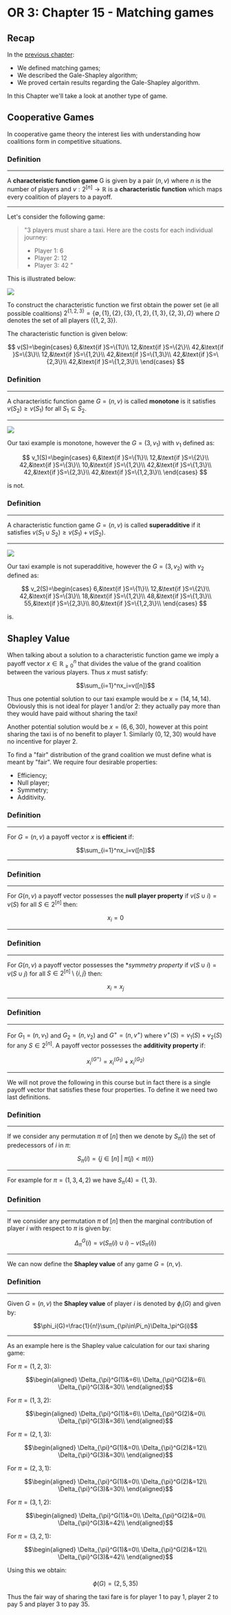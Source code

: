 # OR 3: Chapter 15 - Matching games

## Recap

In the [previous chapter](Chapter_15_Matching_games.pdf):

- We defined matching games;
- We described the Gale-Shapley algorithm;
- We proved certain results regarding the Gale-Shapley algorithm.

In this Chapter we'll take a look at another type of game.

## Cooperative Games

In cooperative game theory the interest lies with understanding how coalitions form in competitive situations.

### Definition

---

A **characteristic function game** G is given by a pair $(n,v)$ where $n$ is the number of players and $v:2^{[n]}\to\mathbb{R}$ is a **characteristic function** which maps every coalition of players to a payoff.

---

Let's consider the following game:

> "3 players must share a taxi. Here are the costs for each individual journey:
> - Player 1: 6
> - Player 2: 12
> - Player 3: 42
> "

This is illustrated below:

![](images/L16-img01.png)

To construct the characteristic function we first obtain the power set (ie all possible coalitions) $2^{\{1,2,3\}}=\{\emptyset,\{1\},\{2\},\{3\},\{1,2\},\{1,3\},\{2,3\},\Omega\}$ where $\Omega$ denotes the set of all players ($\{1,2,3\}$).

The characteristic function is given below:

$$
v(S)=\begin{cases}
6,&\text{if }S=\{1\}\\
12,&\text{if }S=\{2\}\\
42,&\text{if }S=\{3\}\\
12,&\text{if }S=\{1,2\}\\
42,&\text{if }S=\{1,3\}\\
42,&\text{if }S=\{2,3\}\\
42,&\text{if }S=\{1,2,3\}\\
\end{cases}
$$

### Definition

---

A characteristic function game $G=(n,v)$ is called **monotone** is it satisfies $v(S_2)\geq v(S_1)$ for all $S_1\subseteq S_2$.

---

![](images/L16-img02.png)

Our taxi example is monotone, however the $G=(3,v_1)$ with $v_1$ defined as:

$$
v_1(S)=\begin{cases}
6,&\text{if }S=\{1\}\\
12,&\text{if }S=\{2\}\\
42,&\text{if }S=\{3\}\\
10,&\text{if }S=\{1,2\}\\
42,&\text{if }S=\{1,3\}\\
42,&\text{if }S=\{2,3\}\\
42,&\text{if }S=\{1,2,3\}\\
\end{cases}
$$

is not.

### Definition

---

A characteristic function game $G=(n,v)$ is called **superadditive** if it satisfies $v(S_1\cup S_2)\geq v(S_1)+v(S_2).$

---

![](images/L16-img03.png)

Our taxi example is not superadditive, however the $G=(3,v_2)$ with $v_2$ defined as:

$$
v_2(S)=\begin{cases}
6,&\text{if }S=\{1\}\\
12,&\text{if }S=\{2\}\\
42,&\text{if }S=\{3\}\\
18,&\text{if }S=\{1,2\}\\
48,&\text{if }S=\{1,3\}\\
55,&\text{if }S=\{2,3\}\\
80,&\text{if }S=\{1,2,3\}\\
\end{cases}
$$

is.

## Shapley Value

When talking about a solution to a characteristic function game we imply a payoff vector $x\in\mathbb{R}_{\geq 0}^{n}$ that divides the value of the grand coalition between the various players. Thus $x$ must satisfy:

$$\sum_{i=1}^nx_i=v([n])$$

Thus one potential solution to our taxi example would be $x=(14,14,14)$. Obviously this is not ideal for player 1 and/or 2: they actually pay more than they would have paid without sharing the taxi!

Another potential solution would be $x=(6,6,30)$, however at this point sharing the taxi is of no benefit to player 1. Similarly $(0,12,30)$ would have no incentive for player 2.

To find a "fair" distribution of the grand coalition we must define what is meant by "fair". We require four desirable properties:

- Efficiency;
- Null player;
- Symmetry;
- Additivity.

### Definition

---

For $G=(n,v)$ a payoff vector $x$ is **efficient** if:

$$\sum_{i=1}^nx_i=v([n])$$

---

### Definition

---

For $G(n,v)$ a payoff vector possesses the **null player property** if $v(S\cup i)=v(S)$ for all $S\in 2^{[n]}$ then:

$$x_i=0$$

---

### Definition

---

For $G(n,v)$ a payoff vector possesses the **symmetry property* if $v(S\cup i)=v(S\cup j)$ for all $S\in 2^{[n]}\setminus\{i,j\}$ then:

$$x_i=x_j$$

---

### Definition

---

For $G_1=(n,v_1)$ and $G_2=(n,v_2)$ and $G^+=(n,v^+)$ where $v^+(S)=v_1(S)+v_2(S)$ for any $S\in 2^{[n]}$. A payoff vector possesses the **additivity property** if:

$$x_i^{(G^+)}=x_i^{(G_1)}+x_i^{(G_2)}$$

---

We will not prove the following in this course but in fact there is a single payoff vector that satisfies these four properties. To define it we need two last definitions.

### Definition

---

If we consider any permutation $\pi$ of $[n]$ then we denote by $S_\pi(i)$ the set of predecessors of $i$ in $\pi$:

$$S_\pi(i)=\{j\in[n]\;|\;\pi(j)<\pi(i)\}$$

---

For example for $\pi=(1,3,4,2)$ we have $S_\pi(4)=\{1,3\}$.

### Definition

---

If we consider any permutation $\pi$ of $[n]$ then the marginal contribution of player $i$ with respect to $\pi$ is given by:

$$\Delta_\pi^G(i)=v(S_{\pi}(i)\cup i)-v(S_{\pi}(i))$$

---

We can now define the **Shapley value** of any game $G=(n,v)$.

### Definition

---

Given $G=(n,v)$ the **Shapley value** of player $i$ is denoted by $\phi_i(G)$ and given by:

$$\phi_i(G)=\frac{1}{n!}\sum_{\pi\in\Pi_n}\Delta_\pi^G(i)$$

---

As an example here is the Shapley value calculation for our taxi sharing game:

For $\pi=(1,2,3)$:

$$\begin{aligned}
\Delta_{\pi}^G(1)&=6\\
\Delta_{\pi}^G(2)&=6\\
\Delta_{\pi}^G(3)&=30\\
\end{aligned}$$

For $\pi=(1,3,2)$:

$$\begin{aligned}
\Delta_{\pi}^G(1)&=6\\
\Delta_{\pi}^G(2)&=0\\
\Delta_{\pi}^G(3)&=36\\
\end{aligned}$$

For $\pi=(2,1,3)$:

$$\begin{aligned}
\Delta_{\pi}^G(1)&=0\\
\Delta_{\pi}^G(2)&=12\\
\Delta_{\pi}^G(3)&=30\\
\end{aligned}$$

For $\pi=(2,3,1)$:

$$\begin{aligned}
\Delta_{\pi}^G(1)&=0\\
\Delta_{\pi}^G(2)&=12\\
\Delta_{\pi}^G(3)&=30\\
\end{aligned}$$

For $\pi=(3,1,2)$:

$$\begin{aligned}
\Delta_{\pi}^G(1)&=0\\
\Delta_{\pi}^G(2)&=0\\
\Delta_{\pi}^G(3)&=42\\
\end{aligned}$$

For $\pi=(3,2,1)$:

$$\begin{aligned}
\Delta_{\pi}^G(1)&=0\\
\Delta_{\pi}^G(2)&=12\\
\Delta_{\pi}^G(3)&=42\\
\end{aligned}$$

Using this we obtain:

$$\phi(G)=(2,5,35)$$

Thus the fair way of sharing the taxi fare is for player 1 to pay 1, player 2 to pay 5 and player 3 to pay 35.
